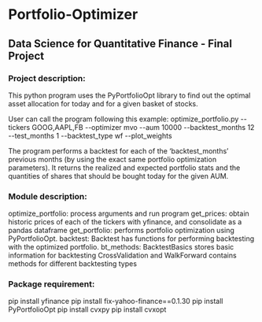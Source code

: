 # Portfolio-Optimizer

## Data Science for Quantitative Finance - Final Project

### Project description:
This python program  uses the PyPortfolioOpt library to find out the optimal asset allocation
for today and for a given basket of stocks.

User can call the program following this example:
optimize_portfolio.py --tickers GOOG,AAPL,FB --optimizer mvo --aum 10000 --backtest_months 12 --test_months 1 --backtest_type wf --plot_weights

The program performs a backtest for each of the ‘backtest_months’ previous months
(by using the exact same portfolio optimization parameters). It returns the realized and expected portfolio
stats and the quantities of shares that should be bought today for the given AUM.

### Module description:
optimize_portfolio:
    process arguments and run program
get_prices:
    obtain historic prices of each of the tickers with yfinance, and consolidate as a pandas dataframe
get_portfolio:
    performs portfolio optimization using PyPortfolioOpt.
backtest:
    Backtest has functions for performing backtesting with the optimized portfolio.
bt_methods:
    BacktestBasics stores basic information for backtesting
    CrossValidation and WalkForward contains methods for different backtesting types

### Package requirement:
pip install yfinance
pip install fix-yahoo-finance==0.1.30
pip install PyPortfolioOpt
pip install cvxpy
pip install cvxopt
